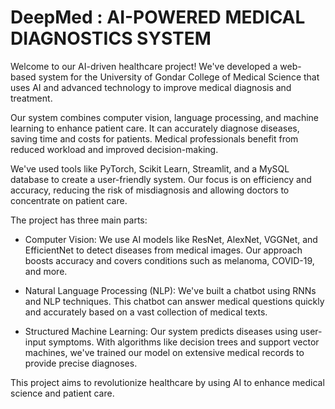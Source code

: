 # DeepMed : AI-POWERED MEDICAL DIAGNOSTICS SYSTEM

Welcome to our AI-driven healthcare project! We've developed a web-based system for the University of Gondar College of Medical Science that uses AI and advanced technology to improve medical diagnosis and treatment.

Our system combines computer vision, language processing, and machine learning to enhance patient care. It can accurately diagnose diseases, saving time and costs for patients. Medical professionals benefit from reduced workload and improved decision-making.

We've used tools like PyTorch, Scikit Learn, Streamlit, and a MySQL database to create a user-friendly system. Our focus is on efficiency and accuracy, reducing the risk of misdiagnosis and allowing doctors to concentrate on patient care.

The project has three main parts:

* Computer Vision: We use AI models like ResNet, AlexNet, VGGNet, and EfficientNet to detect diseases from medical images. Our approach boosts accuracy and covers conditions such as melanoma, COVID-19, and more.

* Natural Language Processing (NLP): We've built a chatbot using RNNs and NLP techniques. This chatbot can answer medical questions quickly and accurately based on a vast collection of medical texts.

* Structured Machine Learning: Our system predicts diseases using user-input symptoms. With algorithms like decision trees and support vector machines, we've trained our model on extensive medical records to provide precise diagnoses.

This project aims to revolutionize healthcare by using AI to enhance medical science and patient care. 
